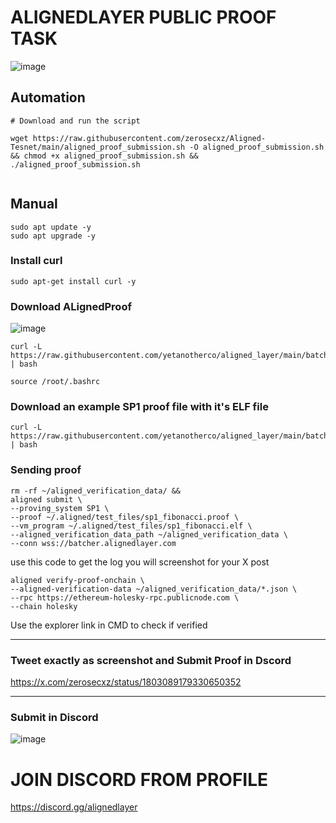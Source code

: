 # ALIGNEDLAYER PUBLIC PROOF TASK  


![image](https://github.com/zerosecxz/Aligned-Tesnet/assets/155688584/e9127513-3920-494d-a426-342869635455)

## Automation

```
# Download and run the script

wget https://raw.githubusercontent.com/zerosecxz/Aligned-Tesnet/main/aligned_proof_submission.sh -O aligned_proof_submission.sh && chmod +x aligned_proof_submission.sh && ./aligned_proof_submission.sh


```

## Manual

```
sudo apt update -y
sudo apt upgrade -y
```

### Install curl 
```
sudo apt-get install curl -y
```

### Download ALignedProof 

![image](https://github.com/zerosecxz/Aligned-Tesnet/assets/155688584/82bc26e5-5dfe-4743-87c4-a23bab8f5934)


```
curl -L https://raw.githubusercontent.com/yetanotherco/aligned_layer/main/batcher/aligned/install_aligned.sh | bash
```

```
source /root/.bashrc
```


### Download an example SP1 proof file with it's ELF file 

```
curl -L https://raw.githubusercontent.com/yetanotherco/aligned_layer/main/batcher/aligned/get_proof_test_files.sh | bash
```


### Sending proof 

```
rm -rf ~/aligned_verification_data/ &&
aligned submit \
--proving_system SP1 \
--proof ~/.aligned/test_files/sp1_fibonacci.proof \
--vm_program ~/.aligned/test_files/sp1_fibonacci.elf \
--aligned_verification_data_path ~/aligned_verification_data \
--conn wss://batcher.alignedlayer.com
```

use this code to get the log you will screenshot for your X post
```
aligned verify-proof-onchain \
--aligned-verification-data ~/aligned_verification_data/*.json \
--rpc https://ethereum-holesky-rpc.publicnode.com \
--chain holesky
```


Use the explorer link in CMD to check if verified 

----------------------

### Tweet exactly as screenshot and Submit Proof in Dscord 

https://x.com/zerosecxz/status/1803089179330650352

--------------------------
### Submit in Discord 

![image](https://github.com/zerosecxz/Aligned-Tesnet/assets/155688584/f5f9cbcd-52fb-449c-988e-00a584f93f1b)


# JOIN DISCORD FROM PROFILE 

https://discord.gg/alignedlayer





